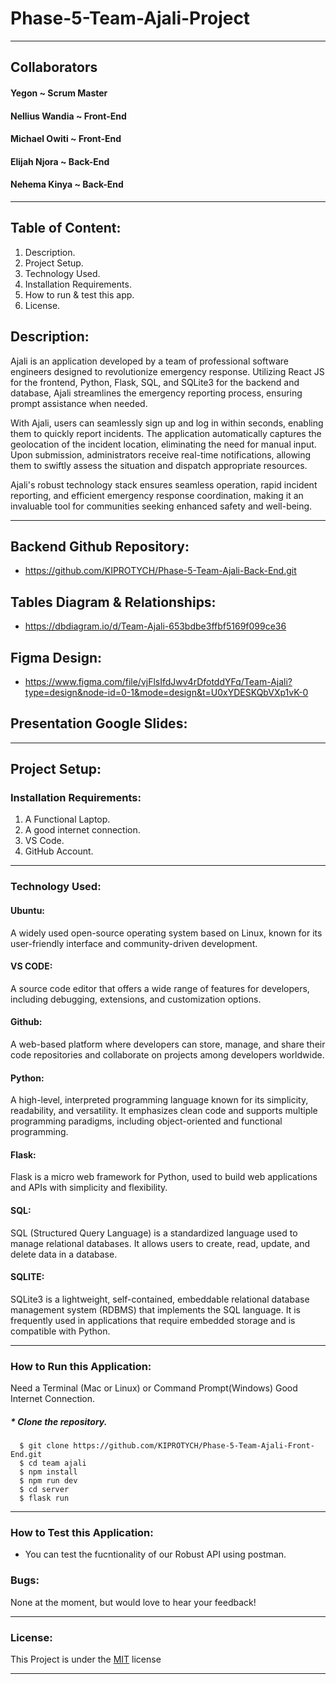 # Phase-5-Team-Ajali-Project

---
## Collaborators
#### Yegon ~ Scrum Master
#### Nellius Wandia ~ Front-End
#### Michael Owiti ~ Front-End
#### Elijah Njora ~ Back-End
#### Nehema Kinya ~ Back-End
---

## Table of Content:

1. Description.
2. Project Setup.
4. Technology Used.
5. Installation Requirements.
6. How to run & test this app.
7. License.

## Description:
Ajali is an application developed by a team of professional software engineers designed to revolutionize emergency response. Utilizing React JS for the frontend, Python, Flask, SQL, and SQLite3 for the backend and database, Ajali streamlines the emergency reporting process, ensuring prompt assistance when needed.

With Ajali, users can seamlessly sign up and log in within seconds, enabling them to quickly report incidents. The application automatically captures the geolocation of the incident location, eliminating the need for manual input. Upon submission, administrators receive real-time notifications, allowing them to swiftly assess the situation and dispatch appropriate resources.

Ajali's robust technology stack ensures seamless operation, rapid incident reporting, and efficient emergency response coordination, making it an invaluable tool for communities seeking enhanced safety and well-being.

---

## Backend Github Repository:
* https://github.com/KIPROTYCH/Phase-5-Team-Ajali-Back-End.git

## Tables Diagram & Relationships:
* https://dbdiagram.io/d/Team-Ajali-653bdbe3ffbf5169f099ce36

## Figma Design:
* https://www.figma.com/file/vjFlsIfdJwv4rDfotddYFq/Team-Ajali?type=design&node-id=0-1&mode=design&t=U0xYDESKQbVXp1vK-0

## Presentation Google Slides:

---

## Project Setup:

### Installation Requirements:
1. A Functional Laptop.
2. A good internet connection.
3. VS Code.
4. GitHub Account.

---

### Technology Used:

#### Ubuntu:
A widely used open-source operating system based on Linux, known for its user-friendly interface and community-driven development.

#### VS CODE:
A source code editor that offers a wide range of features for developers, including debugging, extensions, and customization options.

#### Github:
A web-based platform where developers can store, manage, and share their code repositories and collaborate on projects among developers worldwide.

#### Python:
A high-level, interpreted programming language known for its simplicity, readability, and versatility. It emphasizes clean code and supports multiple programming paradigms, including object-oriented and functional programming.

#### Flask:
Flask is a micro web framework for Python, used to build web applications and APIs with simplicity and flexibility.

#### SQL:
SQL (Structured Query Language) is a standardized language used to manage relational databases. It allows users to create, read, update, and delete data in a database. 

#### SQLITE:
SQLite3 is a lightweight, self-contained, embeddable relational database management system (RDBMS) that implements the SQL language. It is frequently used in applications that require embedded storage and is compatible with Python.

---

### How to Run this Application:
Need a Terminal (Mac or Linux) or Command Prompt(Windows)
Good Internet Connection.

##### * Clone the repository.

      $ git clone https://github.com/KIPROTYCH/Phase-5-Team-Ajali-Front-End.git
      $ cd team ajali
      $ npm install
      $ npm run dev
      $ cd server
      $ flask run

---
### How to Test this Application:
* You can test the fucntionality of our Robust API using postman.


### Bugs:

None at the moment, but would love to hear your feedback!

---

### License:
This Project is under the [MIT](License) license

---